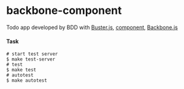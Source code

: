 
# backbone-component

  Todo app developed by BDD with [Buster.js](http://busterjs.org/), [component](https://github.com/component/component), [Backbone.js](http://backbonejs.org/)

#### Task

    # start test server
    $ make test-server
    # test
    $ make test
    # autotest
    $ make autotest